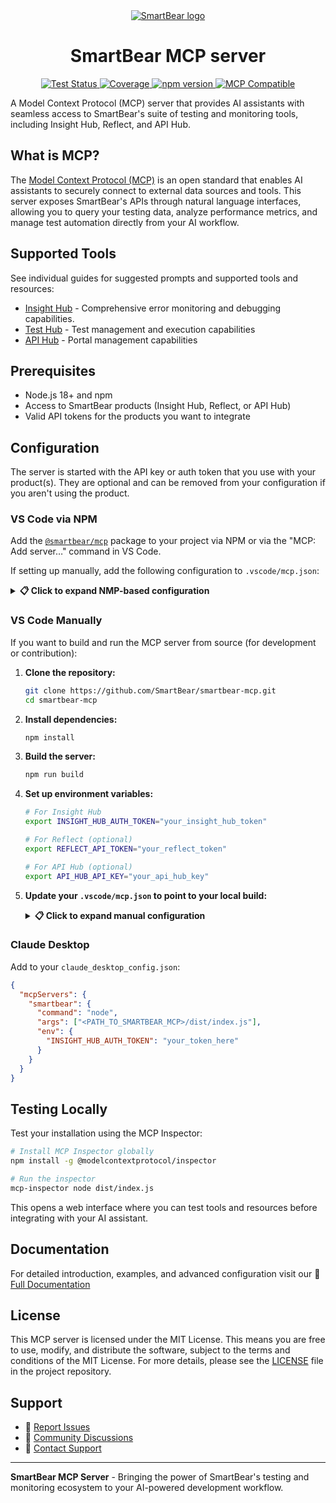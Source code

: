 <div align="center">
  <a href="https://www.smartbear.com">
    <picture>
      <source media="(prefers-color-scheme: dark)" srcset="https://assets.smartbear.com/m/79b99a7ff9c81a9a/original/SmartBear-Logo_Dark-Mode.svg">
      <img alt="SmartBear logo" src="https://assets.smartbear.com/m/105001cc5db1e0bf/original/SmartBear-Logo_Light-Mode.svg">
    </picture>
  </a>
  <h1>SmartBear MCP server</h1>

  <!-- Badges -->
  <div>
    <a href="https://github.com/SmartBear/smartbear-mcp/actions/workflows/test.yml">
      <img src="https://github.com/SmartBear/smartbear-mcp/workflows/Test%20Suite/badge.svg" alt="Test Status">
    </a>
    <a href="https://smartbear.github.io/smartbear-mcp/">
      <img src="https://img.shields.io/badge/coverage-dynamic-brightgreen" alt="Coverage">
    </a>
    <a href="https://www.npmjs.com/package/@smartbear/mcp">
      <img src="https://img.shields.io/npm/v/@smartbear/mcp" alt="npm version">
    </a>
    <a href="https://modelcontextprotocol.io">
      <img src="https://img.shields.io/badge/MCP-Compatible-blue" alt="MCP Compatible">
    </a>
  </div>
</div>

A Model Context Protocol (MCP) server that provides AI assistants with seamless access to SmartBear's suite of testing and monitoring tools, including Insight Hub, Reflect, and API Hub.

## What is MCP?

The [Model Context Protocol (MCP)](https://modelcontextprotocol.io/introduction) is an open standard that enables AI assistants to securely connect to external data sources and tools. This server exposes SmartBear's APIs through natural language interfaces, allowing you to query your testing data, analyze performance metrics, and manage test automation directly from your AI workflow.

## Supported Tools

See individual guides for suggested prompts and supported tools and resources:

- [Insight Hub](https://developer.smartbear.com/smartbear-mcp/docs/insight-hub-integration) - Comprehensive error monitoring and debugging capabilities.
- [Test Hub](https://developer.smartbear.com/smartbear-mcp/docs/test-hub-integration) - Test management and execution capabilities
- [API Hub](https://developer.smartbear.com/smartbear-mcp/docs/api-hub-integration) - Portal management capabilities


## Prerequisites

- Node.js 18+ and npm
- Access to SmartBear products (Insight Hub, Reflect, or API Hub)
- Valid API tokens for the products you want to integrate

## Configuration

The server is started with the API key or auth token that you use with your product(s). They are optional and can be removed from your configuration if you aren't using the product.

### VS Code via NPM 

Add the [`@smartbear/mcp`](https://www.npmjs.com/package/@smartbear/mcp) package to your project via NPM or via the "MCP: Add server…" command in VS Code.

If setting up manually, add the following configuration to `.vscode/mcp.json`:

<details>
<summary><strong>📋 Click to expand NMP-based configuration</strong></summary>
```json
{
  "servers": {
    "smartbear": {
      "type": "stdio",
      "command": "npx",
      "args": [
        "-y",
        "@smartbear/mcp@latest"
      ],
      "env": {
        "INSIGHT_HUB_AUTH_TOKEN": "${input:insight_hub_auth_token}",
        "INSIGHT_HUB_PROJECT_API_KEY": "${input:insight_hub_project_api_key}",
        "REFLECT_API_TOKEN": "${input:reflect_api_token}",
        "API_HUB_API_KEY": "${input:api_hub_api_key}"
      }
    }
  },
  "inputs": [
      {
         "id": "insight_hub_auth_token",
         "type": "promptString",
         "description": "Insight Hub Auth Token - leave blank to disable Insight Hub tools",
         "password": true
      },
      {
         "id": "insight_hub_project_api_key",
         "type": "promptString",
         "description": "Insight Hub Project API Key - for single project interactions",
         "password": false
      },
      {
         "id": "reflect_api_token",
         "type": "promptString",
         "description": "Reflect API Token - leave blank to disable Reflect tools",
         "password": true
      },
      {
         "id": "api_hub_api_key",
         "type": "promptString",
         "description": "API Hub API Key - leave blank to disable API Hub tools",
         "password": true
      }
  ]
}
```
</details>

### VS Code Manually

If you want to build and run the MCP server from source (for development or contribution):

1. **Clone the repository:**
   ```bash
   git clone https://github.com/SmartBear/smartbear-mcp.git
   cd smartbear-mcp
   ```

2. **Install dependencies:**
   ```bash
   npm install
   ```

3. **Build the server:**
   ```bash
   npm run build
   ```

4. **Set up environment variables:**
   ```bash
   # For Insight Hub
   export INSIGHT_HUB_AUTH_TOKEN="your_insight_hub_token"
   
   # For Reflect (optional)
   export REFLECT_API_TOKEN="your_reflect_token"
   
   # For API Hub (optional)
   export API_HUB_API_KEY="your_api_hub_key"
   ```

5. **Update your `.vscode/mcp.json` to point to your local build:**
    <details>
    <summary><strong>📋 Click to expand manual configuration</strong></summary>
    ```json
    {
    "servers": {
        "smartbear": {
        "type": "stdio",
        "command": "node",
        "args": ["<PATH_TO_SMARTBEAR_MCP>/dist/index.js"],
        "env": {
            "INSIGHT_HUB_AUTH_TOKEN": "${input:insight_hub_auth_token}",
            "INSIGHT_HUB_PROJECT_API_KEY": "${input:insight_hub_project_api_key}",
            "REFLECT_API_TOKEN": "${input:reflect_api_token}",
            "API_HUB_API_KEY": "${input:api_hub_api_key}"
        }
        }
    },
    "inputs": [
        {
            "id": "insight_hub_auth_token",
            "type": "promptString",
            "description": "Insight Hub Auth Token - leave blank to disable Insight Hub tools",
            "password": true
        },
        {
            "id": "insight_hub_project_api_key",
            "type": "promptString",
            "description": "Insight Hub Project API Key - for single project interactions",
            "password": false
        },
        {
            "id": "reflect_api_token",
            "type": "promptString",
            "description": "Reflect API Token - leave blank to disable Reflect tools",
            "password": true
        },
        {
            "id": "api_hub_api_key",
            "type": "promptString",
            "description": "API Hub API Key - leave blank to disable API Hub tools",
            "password": true
        }
    ]
    }
    ```
    </details>

### Claude Desktop
Add to your `claude_desktop_config.json`:

```json
{
  "mcpServers": {
    "smartbear": {
      "command": "node",
      "args": ["<PATH_TO_SMARTBEAR_MCP>/dist/index.js"],
      "env": {
        "INSIGHT_HUB_AUTH_TOKEN": "your_token_here"
      }
    }
  }
}
```

## Testing Locally

Test your installation using the MCP Inspector:

```bash
# Install MCP Inspector globally
npm install -g @modelcontextprotocol/inspector

# Run the inspector
mcp-inspector node dist/index.js
```

This opens a web interface where you can test tools and resources before integrating with your AI assistant.

## Documentation

For detailed introduction, examples, and advanced configuration visit our 📖 [Full Documentation](https://developer.smartbear.com/smartbear-mcp)

## License

This MCP server is licensed under the MIT License. This means you are free to use, modify, and distribute the software, subject to the terms and conditions of the MIT License. For more details, please see the [LICENSE](LICENSE.txt) file in the project repository.

## Support

- 🐛 [Report Issues](https://github.com/SmartBear/smartbear-mcp/issues)
- 💬 [Community Discussions](https://community.smartbear.com/mcp)
- 📧 [Contact Support](mailto:support@smartbear.com)

---

**SmartBear MCP Server** - Bringing the power of SmartBear's testing and monitoring ecosystem to your AI-powered development workflow.